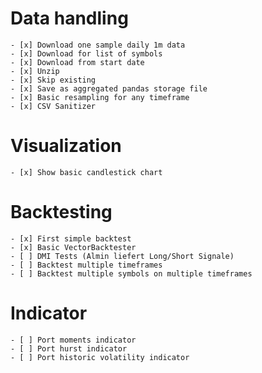# Data handling

	- [x] Download one sample daily 1m data
	- [x] Download for list of symbols
	- [x] Download from start date
	- [x] Unzip
	- [x] Skip existing
	- [x] Save as aggregated pandas storage file
	- [x] Basic resampling for any timeframe
	- [x] CSV Sanitizer
  
# Visualization

	- [x] Show basic candlestick chart 

# Backtesting

	- [x] First simple backtest
	- [x] Basic VectorBacktester
	- [ ] DMI Tests (Almin liefert Long/Short Signale)
	- [ ] Backtest multiple timeframes
	- [ ] Backtest multiple symbols on multiple timeframes

# Indicator

	- [ ] Port moments indicator
	- [ ] Port hurst indicator
	- [ ] Port historic volatility indicator